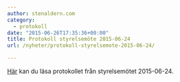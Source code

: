 ```yaml
---
author: stenaldern.com
category:
  - protokoll
date: "2015-06-26T17:35:36+00:00"
title: Protokoll styrelsemöte 2015-06-24
url: /nyheter/protokoll-styrelsemote-2015-06-24/

---
```

[Här](/wp-content/uploads/2015/06/Protokoll_styrelsemote20150624.pdf "Protokoll") kan du läsa protokollet från styrelsemötet 2015-06-24.
